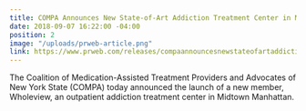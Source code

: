 ```yaml
---
title: COMPA Announces New State-of-Art Addiction Treatment Center in Midtown Manhattan
date: 2018-09-07 16:22:00 -04:00
position: 2
image: "/uploads/prweb-article.png"
link: https://www.prweb.com/releases/compaannouncesnewstateofartaddictiontreatmentcenterinmidtown_manhattan/prweb15822234.htm
---
```


The Coalition of Medication-Assisted Treatment Providers and Advocates of New York State (COMPA) today announced the launch of a new member, Wholeview, an outpatient addiction treatment center in Midtown Manhattan.
